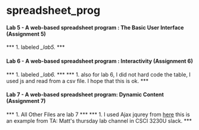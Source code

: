 # spreadsheet_prog

#### Lab 5 - A web-based spreadsheet program : The Basic User Interface (Assignment 5)
*** 1. labeled *_lab5.* ***

#### Lab 6 - A web-based spreadsheet program : Interactivity (Assignment 6)

*** 1. labeled *_lab6.* ***
*** 1. also for lab 6, I did not hard code the table, I used js and read from a csv file. I hope that this is ok. *** 


#### Lab 7 - A web-based spreadsheet program: Dynamic Content (Assignment 7)
*** 1. All Other Files are lab 7 ***
*** 1. I used Ajax jqurey from [here](https://github.com/kermattC/Lab-Demos-CSCI3230U/blob/D3-and-Ajax/scripts/barChartAndAjax.js) this is an example from TA: Matt's thursday lab channel in CSCI 3230U slack. *** 
